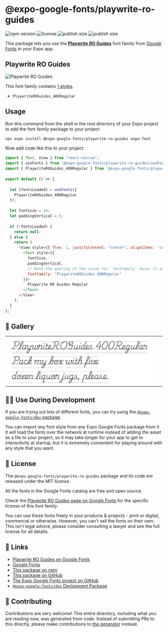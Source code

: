 # @expo-google-fonts/playwrite-ro-guides

![npm version](https://flat.badgen.net/npm/v/@expo-google-fonts/playwrite-ro-guides)
![license](https://flat.badgen.net/github/license/expo/google-fonts)
![publish size](https://flat.badgen.net/packagephobia/install/@expo-google-fonts/playwrite-ro-guides)
![publish size](https://flat.badgen.net/packagephobia/publish/@expo-google-fonts/playwrite-ro-guides)

This package lets you use the [**Playwrite RO Guides**](https://fonts.google.com/specimen/Playwrite+RO+Guides) font family from [Google Fonts](https://fonts.google.com/) in your Expo app.

## Playwrite RO Guides

![Playwrite RO Guides](./font-family.png)

This font family contains [1 styles](#-gallery).

- `PlaywriteROGuides_400Regular`

## Usage

Run this command from the shell in the root directory of your Expo project to add the font family package to your project

```sh
npx expo install @expo-google-fonts/playwrite-ro-guides expo-font
```

Now add code like this to your project

```js
import { Text, View } from "react-native";
import { useFonts } from '@expo-google-fonts/playwrite-ro-guides/useFonts';
import { PlaywriteROGuides_400Regular } from '@expo-google-fonts/playwrite-ro-guides/400Regular';

export default () => {

  let [fontsLoaded] = useFonts({
    PlaywriteROGuides_400Regular
  });

  let fontSize = 24;
  let paddingVertical = 6;

  if (!fontsLoaded) {
    return null;
  } else {
    return (
      <View style={{ flex: 1, justifyContent: "center", alignItems: "center" }}>
        <Text style={{
          fontSize,
          paddingVertical,
          // Note the quoting of the value for `fontFamily` here; it expects a string!
          fontFamily: "PlaywriteROGuides_400Regular"
        }}>
          Playwrite RO Guides Regular
        </Text>
      </View>
    );
  }
};
```

## 🔡 Gallery


||||
|-|-|-|
|![PlaywriteROGuides_400Regular](./400Regular/PlaywriteROGuides_400Regular.ttf.png)||||


## 👩‍💻 Use During Development

If you are trying out lots of different fonts, you can try using the [`@expo-google-fonts/dev` package](https://github.com/expo/google-fonts/tree/master/font-packages/dev#readme).

You can import _any_ font style from any Expo Google Fonts package from it. It will load the fonts over the network at runtime instead of adding the asset as a file to your project, so it may take longer for your app to get to interactivity at startup, but it is extremely convenient for playing around with any style that you want.


## 📖 License

The `@expo-google-fonts/playwrite-ro-guides` package and its code are released under the MIT license.

All the fonts in the Google Fonts catalog are free and open source.

Check the [Playwrite RO Guides page on Google Fonts](https://fonts.google.com/specimen/Playwrite+RO+Guides) for the specific license of this font family.

You can use these fonts freely in your products & projects - print or digital, commercial or otherwise. However, you can't sell the fonts on their own. This isn't legal advice, please consider consulting a lawyer and see the full license for all details.

## 🔗 Links

- [Playwrite RO Guides on Google Fonts](https://fonts.google.com/specimen/Playwrite+RO+Guides)
- [Google Fonts](https://fonts.google.com/)
- [This package on npm](https://www.npmjs.com/package/@expo-google-fonts/playwrite-ro-guides)
- [This package on GitHub](https://github.com/expo/google-fonts/tree/master/font-packages/playwrite-ro-guides)
- [The Expo Google Fonts project on GitHub](https://github.com/expo/google-fonts)
- [`@expo-google-fonts/dev` Devlopment Package](https://github.com/expo/google-fonts/tree/master/font-packages/dev)

## 🤝 Contributing

Contributions are very welcome! This entire directory, including what you are reading now, was generated from code. Instead of submitting PRs to this directly, please make contributions to [the generator](https://github.com/expo/google-fonts/tree/master/packages/generator) instead.
